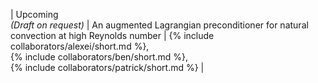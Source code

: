 | Upcoming <br> *(Draft on request)* | An augmented Lagrangian preconditioner for natural convection at high Reynolds number | {% include collaborators/alexei/short.md %}, <br> {% include collaborators/ben/short.md %}, <br> {% include collaborators/patrick/short.md %} |